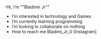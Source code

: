 -Hi, I’m ""Bladimir Jr""
- I’m interested in technology and Games
- I’m currently learning programming
- I’m looking to collaborate on nothing
- How to reach me Bladimi_Jr_0 [Instagram]
<!---
BladimirJr/BladimirJr is a ✨ special ✨ repository because its `README.md` (this file) appears on your GitHub profile.
You can click the Preview link to take a look at your changes.
--->
